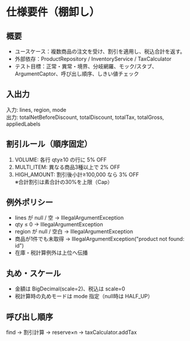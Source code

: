 # 仕様要件（棚卸し）

## 概要
- ユースケース：複数商品の注文を受け、割引を適用し、税込合計を返す。
- 外部依存：ProductRepository / InventoryService / TaxCalculator
- テスト目標：正常・異常・境界、分岐網羅、モック/スタブ、ArgumentCaptor、呼び出し順序、しきい値チェック

## 入出力
入力: lines, region, mode  
出力: totalNetBeforeDiscount, totalDiscount, totalTax, totalGross, appliedLabels

## 割引ルール（順序固定）
1. VOLUME: 各行 qty≥10 の行に 5% OFF  
2. MULTI_ITEM: 異なる商品3種以上で 2% OFF  
3. HIGH_AMOUNT: 割引後小計≥100,000 なら 3% OFF  
※合計割引は素合計の30%を上限（Cap）

## 例外ポリシー
- lines が null / 空 → IllegalArgumentException  
- qty ≤ 0 → IllegalArgumentException  
- region が null / 空白 → IllegalArgumentException  
- 商品が1件でも未取得 → IllegalArgumentException("product not found: id")  
- 在庫・税計算例外は上位へ伝播

## 丸め・スケール
- 金額は BigDecimal(scale=2)、税込は scale=0  
- 税計算時の丸めモードは mode 指定（null時は HALF_UP）

## 呼び出し順序
find → 割引計算 → reserve×n → taxCalculator.addTax